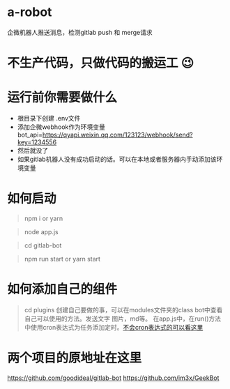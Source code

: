 # a-robot
企微机器人推送消息，检测gitlab push 和 merge请求

# 不生产代码，只做代码的搬运工 😉

# 运行前你需要做什么

- 根目录下创建 .env文件
- 添加企微webhook作为环境变量 bot_api=https://qyapi.weixin.qq.com/123123/webhook/send?key=1234556 
- 然后就没了
- 如果gitlab机器人没有成功启动的话。可以在本地或者服务器内手动添加该环境变量

# 如何启动

> npm i or yarn

> node app.js

> cd gitlab-bot 

> npm run start or yarn start

# 如何添加自己的组件

> cd plugins
> 创建自己要做的事，可以在modules文件夹的class bot中查看自己可以使用的方法。发送文字 图片，md等。
> 在app.js中，在run()方法中使用cron表达式为任务添加定时。[不会cron表达式的可以看这里](https://crontab.guru/)

# 两个项目的原地址在这里

https://github.com/goodideal/gitlab-bot
https://github.com/im3x/GeekBot
